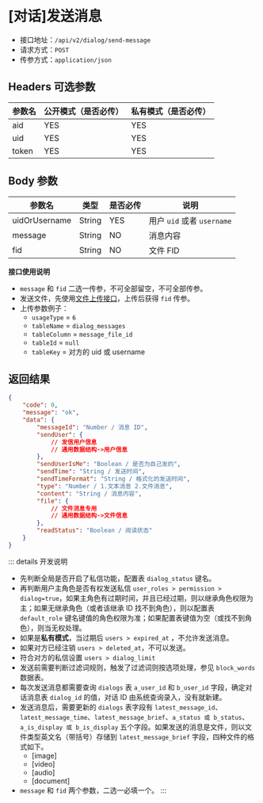 # [对话]发送消息

- 接口地址：`/api/v2/dialog/send-message`
- 请求方式：`POST`
- 传参方式：`application/json`

## Headers 可选参数

| 参数名 | 公开模式（是否必传） | 私有模式（是否必传） |
| --- | --- | --- |
| aid | YES | YES |
| uid | YES | YES |
| token | YES | YES |

## Body 参数

| 参数名 | 类型 | 是否必传 | 说明 |
| --- | --- | --- | --- |
| uidOrUsername | String | YES | 用户 `uid` 或者 `username` |
| message | String | NO | 消息内容 |
| fid | String | NO | 文件 FID |

**接口使用说明**

- `message` 和 `fid` 二选一传参，不可全部留空，不可全部传参。
- 发送文件，先使用[文件上传接口](../common/upload-file.md)，上传后获得 `fid` 传参。
- 上传参数例子：
    - `usageType` = `6`
    - `tableName` = `dialog_messages`
    - `tableColumn` = `message_file_id`
    - `tableId` = `null`
    - `tableKey` = 对方的 uid 或 username

## 返回结果

```json
{
    "code": 0,
    "message": "ok",
    "data": {
        "messageId": "Number / 消息 ID",
        "sendUser": {
            // 发信用户信息
            // 通用数据结构->用户信息
        },
        "sendUserIsMe": "Boolean / 是否为自己发的",
        "sendTime": "String / 发送时间",
        "sendTimeFormat": "String / 格式化的发送时间",
        "type": "Number / 1.文本消息 2.文件消息",
        "content": "String / 消息内容",
        "file": {
            // 文件消息专用
            // 通用数据结构->文件信息
        },
        "readStatus": "Boolean / 阅读状态"
    }
}
```

::: details 开发说明
- 先判断全局是否开启了私信功能，配置表 `dialog_status` 键名。
- 再判断用户主角色是否有权发送私信 `user_roles > permission > dialog=true`，如果主角色有过期时间，并且已经过期，则以继承角色权限为主；如果无继承角色（或者该继承 ID 找不到角色），则以配置表 `default_role` 键名键值的角色权限为准；如果配置表键值为空（或找不到角色），则当无权处理。
- 如果是**私有模式**，当过期后 `users > expired_at` ，不允许发送消息。
- 如果对方已经注销 `users > deleted_at`，不可以发送。
- 符合对方的私信设置 `users > dialog_limit`
- 发送前需要判断过滤词规则，触发了过滤词则按选项处理，参见 `block_words` 数据表。
- 每次发送消息都需要查询 `dialogs` 表 `a_user_id` 和 `b_user_id` 字段，确定对话消息表 `dialog_id` 的值，对话 ID 由系统查询录入，没有就新建。
- 发送消息后，需要更新的 `dialogs` 表字段有 `latest_message_id`、`latest_message_time`、`latest_message_brief`、`a_status 或 b_status`、`a_is_display 或 b_is_display` 五个字段。如果发送的消息是文件，则以文件类型英文名（带括号）存储到 `latest_message_brief` 字段，四种文件的格式如下。
    - [image]
    - [video]
    - [audio]
    - [document]
- `message` 和 `fid` 两个参数，二选一必填一个。
:::
